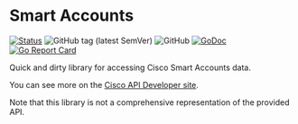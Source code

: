 # Smart Accounts

[![Status](https://img.shields.io/badge/status-wip-yellow)](https://github.com/darrenparkinson/smartaccounts) ![GitHub tag (latest SemVer)](https://img.shields.io/github/v/tag/darrenparkinson/smartaccounts) ![GitHub](https://img.shields.io/github/license/darrenparkinson/smartaccounts?color=brightgreen) [![GoDoc](https://pkg.go.dev/badge/darrenparkinson/smartaccounts)](https://pkg.go.dev/github.com/darrenparkinson/smartaccounts) [![Go Report Card](https://goreportcard.com/badge/github.com/darrenparkinson/smartaccounts)](https://goreportcard.com/report/github.com/darrenparkinson/smartaccounts)

Quick and dirty library for accessing Cisco Smart Accounts data.

You can see more on the [Cisco API Developer site](https://apidocs-prod.cisco.com/).

Note that this library is not a comprehensive representation of the provided API.